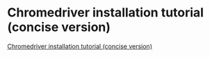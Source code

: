 # Chromedriver installation tutorial (concise version)
[Chromedriver installation tutorial (concise version)](https://aiwithcloud.com/2022/09/14/chromedriver_installation_tutorial_concise_version/)